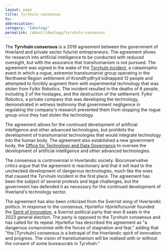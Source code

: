 ```yaml
---
layout: page
title: Tyrvhuln consensus
hv: 
abbreviation: 
category: "Ideology"
permalink: /about/ideology/tyrvhuln-consensus
---
```


The **Tyrvhuln consensus** is a 2019 agreement between the government of Hverland and private sector futurist entrepreneurs. The agreement allows for research into artificial intelligence to be conducted with reduced oversight, but with the assurance that transhumanism is not pursued. The agreement was signed in the wake of the [Tyrvhuln incident](/HUN/about/history/tyrvhuln-incident), a catastrophic event in which a rogue, extremist transhumanist group operating in the Northwest Region settlement of Krondfrydfryd kidnapped 12 people and attempted to forcibly augment them with experimental technology that was stolen from Fylkir Robotics. The incident resulted in the deaths of 6 people, including 3 of the hostages, and the destruction of the settlement. Fylkir Robotics, a private company that was developing the technology, demonstrated in witness testimony that government negligence in regulating the company's research prevented them from stopping the rogue group once they had stolen the technology.

The agreement allows for the continued development of artificial intelligence and other advanced technologies, but prohibits the development of transhumanist technologies that would integrate technology into the human body. The agreement also established a new government body, the [Office for Technology and Data Governance]() to oversee the development of artificial intelligence and other advanced technologies.

The consensus is controversial in Hverlandic society. Bioconservative critics argue that the agreement is reactionary and that it will lead to the unchecked development of dangerous technologies, much like the ones that caused the Tyrvhuln incident in the first place. The agreement has been the subject of several protests and legal challenges, but the government has defended it as necessary for the continued development of Hverland's technology sector. 

The agreement has also been criticized from the Sverrist wing of Hverlandic politics. In response to the consensus, Hjorleifur Hjorleifursundr founded the [Spirit of Innovation](/HUN/about/party/pa), a Sverrist political party that won 8 seats in the 2023 general election. The party is opposed to the Tyrvhuln consensus and has called for its repeal. Hjorleifur has described the agreement as "a dangerous compromise with the forces of stagnation and fear," adding that "the [Tyrvhuln] consensus is a betrayal of the Hverlandic spirit of innovation and progress. The vision of transhumanism will be realised with or without the consent of some bureaucrats in Tyrvhuln."